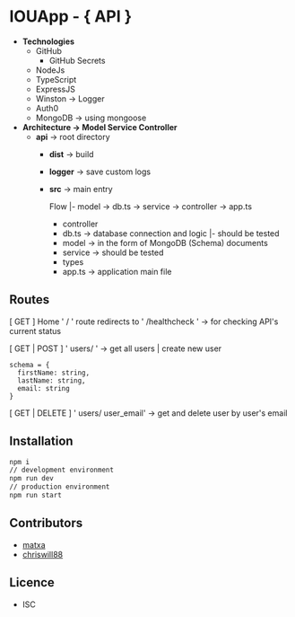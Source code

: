 # IOUApp - { API }

- **Technologies**
    - GitHub
        - GitHub Secrets
    - NodeJs
    - TypeScript
    - ExpressJS
    - Winston → Logger
    - Auth0
    - MongoDB → using mongoose
- **Architecture → Model Service Controller**
    - **api** → root directory
        - **dist** → build
        - **logger** → save custom logs
        - **src** → main entry

            Flow |- model → db.ts → service → controller → app.ts

            - controller
            - db.ts → database connection and logic |- should be tested
            - model → in the form of MongoDB (Schema) documents
            - service → should be tested
            - types
            - app.ts → application main file

## Routes

[ GET ] Home ' / ' route redirects to ' /healthcheck ' → for checking API's current status

[ GET | POST ] ' users/ ' → get all users | create new user

```tsx
schema = {
  firstName: string,
  lastName: string,
  email: string
}
```

[ GET | DELETE ] ' users/ user_email' → get and delete user by user's email

## Installation

```bash
npm i
// development environment
npm run dev
// production environment
npm run start
```

## Contributors

- [matxa](https://github.com/matxa)
- [chriswill88](https://github.com/chriswill88)

## Licence

- ISC
